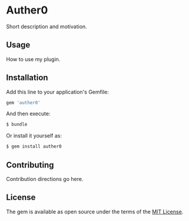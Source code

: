 # Auther0
Short description and motivation.

## Usage
How to use my plugin.

## Installation
Add this line to your application's Gemfile:

```ruby
gem 'auther0'
```

And then execute:
```bash
$ bundle
```

Or install it yourself as:
```bash
$ gem install auther0
```

## Contributing
Contribution directions go here.

## License
The gem is available as open source under the terms of the [MIT License](https://opensource.org/licenses/MIT).
